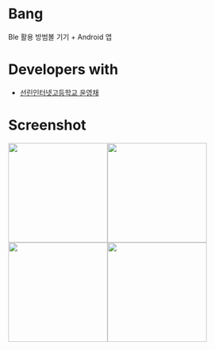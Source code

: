 # Bang
Ble 활용 방범볼 기기 + Android 앱

# Developers with 
- [선린인터넷고등학교 윤영채](https://github.com/dudco)

# Screenshot
<img src="http://cfile30.uf.tistory.com/image/2641C03C58E1E58C064D71" width="200px"/><img src="http://cfile25.uf.tistory.com/image/2656673C58E1E58D2A9313" width="200px"/><img src="http://cfile28.uf.tistory.com/image/220CB23A58E1E8691B243F" width="200px"/><img src="http://cfile10.uf.tistory.com/image/237BD53A58E1E86B07DFA7" width="200px"/>



